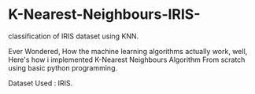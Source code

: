 # K-Nearest-Neighbours-IRIS-
classification of IRIS dataset using KNN.


Ever Wondered, How the machine learning algorithms actually work, well, Here's how i implemented K-Nearest Neighbours Algorithm From scratch using basic python programming.

Dataset Used : IRIS.
